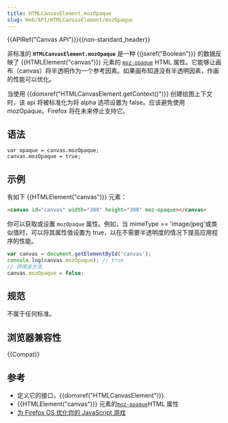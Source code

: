 ```yaml
---
title: HTMLCanvasElement.mozOpaque
slug: Web/API/HTMLCanvasElement/mozOpaque
---
```


{{APIRef("Canvas API")}}{{non-standard_header}}

非标准的 **`HTMLCanvasElement.mozOpaque`** 是一种 {{jsxref("Boolean")}} 的数据反映了 {{HTMLElement("canvas")}} 元素的 [`moz-opaque`](/zh-CN/docs/Web/HTML/Element/canvas#moz-opaque) HTML 属性。它能够让画布（canvas）将半透明作为一个参考因素。如果画布知道没有半透明因素，作画的性能可以优化。

当使用 {{domxref("HTMLCanvasElement.getContext()")}} 创建绘图上下文时，该 api 将被标准化为将 alpha 选项设置为 false。应该避免使用 mozOpaque。Firefox 将在未来停止支持它。

## 语法

```plain
var opaque = canvas.mozOpaque;
canvas.mozOpaque = true;
```

## 示例

有如下 {{HTMLElement("canvas")}} 元素：

```html
<canvas id="canvas" width="300" height="300" moz-opaque></canvas>
```

你可以获取或设置 `mozOpaque` 属性。例如，当 mimeType == 'image/jpeg'或类似值时，可以将其属性值设置为 true，以在不需要半透明度的情况下提高应用程序的性能。

```js
var canvas = document.getElementById('canvas');
console.log(canvas.mozOpaque); // true
// 停用该方法
canvas.mozOpaque = false;
```

## 规范

不属于任何标准。

## 浏览器兼容性

{{Compat}}

## 参考

- 定义它的接口，{{domxref("HTMLCanvasElement")}}.
- {{HTMLElement("canvas")}} 元素的[`moz-opaque`](/zh-CN/docs/Web/HTML/Element/canvas#moz-opaque)HTML 属性
- [为 Firefox OS 优化你的 JavaScript 游戏](https://hacks.mozilla.org/2013/05/optimizing-your-javascript-game-for-firefox-os/)
